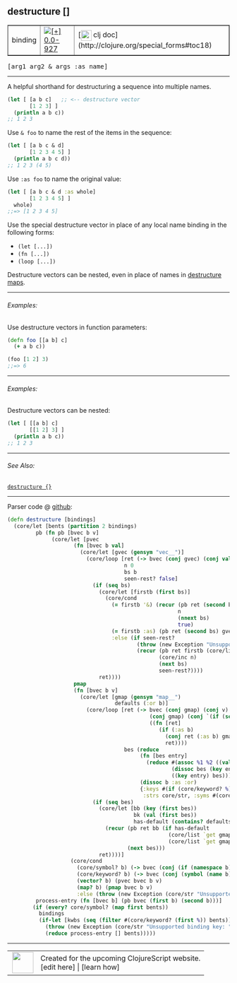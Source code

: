 ## destructure \[\]



 <table border="1">
<tr>
<td>binding</td>
<td><a href="https://github.com/cljsinfo/cljs-api-docs/tree/0.0-927"><img valign="middle" alt="[+] 0.0-927" title="Added in 0.0-927" src="https://img.shields.io/badge/+-0.0--927-lightgrey.svg"></a> </td>
<td>
[<img height="24px" valign="middle" src="http://i.imgur.com/1GjPKvB.png"> clj doc](http://clojure.org/special_forms#toc18)
</td>
</tr>
</table>

<samp>\[arg1 arg2 & args :as name\]</samp><br>

---


A helpful shorthand for destructuring a sequence into multiple names.

```clj
(let [ [a b c]   ;; <-- destructure vector
       [1 2 3] ]
  (println a b c))
;; 1 2 3
```

Use `& foo` to name the rest of the items in the sequence:

```clj
(let [ [a b c & d]
       [1 2 3 4 5] ]
  (println a b c d))
;; 1 2 3 (4 5)
```

Use `:as foo` to name the original value:

```clj
(let [ [a b c & d :as whole]
       [1 2 3 4 5] ]
  whole)
;;=> [1 2 3 4 5]
```

Use the special destructure vector in place of any local name binding in the
following forms:

- `(let [...])`
- `(fn [...])`
- `(loop [...])`

Destructure vectors can be nested, even in place of names in [destructure
maps](syntax_destructure-map.md).

---

###### Examples:

Use destructure vectors in function parameters:

```clj
(defn foo [[a b] c]
  (+ a b c))

(foo [1 2] 3)
;;=> 6
```

---
###### Examples:

Destructure vectors can be nested:

```clj
(let [ [[a b] c]
       [[1 2] 3] ]
  (println a b c))
;; 1 2 3
```

---

###### See Also:

[`destructure {}`](syntax_destructure-map.md)<br>

---




Parser code @ [github](https://github.com/clojure/clojurescript/blob/r2755/src/clj/cljs/core.clj#L82-L145):

```clj
(defn destructure [bindings]
  (core/let [bents (partition 2 bindings)
         pb (fn pb [bvec b v]
              (core/let [pvec
                     (fn [bvec b val]
                       (core/let [gvec (gensym "vec__")]
                         (core/loop [ret (-> bvec (conj gvec) (conj val))
                                     n 0
                                     bs b
                                     seen-rest? false]
                           (if (seq bs)
                             (core/let [firstb (first bs)]
                               (core/cond
                                 (= firstb '&) (recur (pb ret (second bs) (core/list `nthnext gvec n))
                                                      n
                                                      (nnext bs)
                                                      true)
                                 (= firstb :as) (pb ret (second bs) gvec)
                                 :else (if seen-rest?
                                         (throw (new Exception "Unsupported binding form, only :as can follow & parameter"))
                                         (recur (pb ret firstb (core/list `nth gvec n nil))
                                                (core/inc n)
                                                (next bs)
                                                seen-rest?))))
                             ret))))
                     pmap
                     (fn [bvec b v]
                       (core/let [gmap (gensym "map__")
                                  defaults (:or b)]
                         (core/loop [ret (-> bvec (conj gmap) (conj v)
                                             (conj gmap) (conj `(if (seq? ~gmap) (apply core/hash-map ~gmap) ~gmap))
                                             ((fn [ret]
                                                (if (:as b)
                                                  (conj ret (:as b) gmap)
                                                  ret))))
                                     bes (reduce
                                          (fn [bes entry]
                                            (reduce #(assoc %1 %2 ((val entry) %2))
                                                    (dissoc bes (key entry))
                                                    ((key entry) bes)))
                                          (dissoc b :as :or)
                                          {:keys #(if (core/keyword? %) % (keyword (core/str %))),
                                           :strs core/str, :syms #(core/list `quote %)})]
                           (if (seq bes)
                             (core/let [bb (key (first bes))
                                        bk (val (first bes))
                                        has-default (contains? defaults bb)]
                               (recur (pb ret bb (if has-default
                                                   (core/list `get gmap bk (defaults bb))
                                                   (core/list `get gmap bk)))
                                      (next bes)))
                             ret))))]
                    (core/cond
                      (core/symbol? b) (-> bvec (conj (if (namespace b) (symbol (name b)) b)) (conj v))
                      (core/keyword? b) (-> bvec (conj (symbol (name b))) (conj v))
                      (vector? b) (pvec bvec b v)
                      (map? b) (pmap bvec b v)
                      :else (throw (new Exception (core/str "Unsupported binding form: " b))))))
         process-entry (fn [bvec b] (pb bvec (first b) (second b)))]
        (if (every? core/symbol? (map first bents))
          bindings
          (if-let [kwbs (seq (filter #(core/keyword? (first %)) bents))]
            (throw (new Exception (core/str "Unsupported binding key: " (ffirst kwbs))))
            (reduce process-entry [] bents)))))
```

<!--
Repo - tag - source tree - lines:

 <pre>
clojurescript @ r2755
└── src
    └── clj
        └── cljs
            └── <ins>[core.clj:82-145](https://github.com/clojure/clojurescript/blob/r2755/src/clj/cljs/core.clj#L82-L145)</ins>
</pre>

-->

---




 <table>
<tr><td>
<img valign="middle" align="right" width="48px" src="http://i.imgur.com/Hi20huC.png">
</td><td>
Created for the upcoming ClojureScript website.<br>
[edit here] | [learn how]
</td></tr></table>

[edit here]:https://github.com/cljsinfo/cljs-api-docs/blob/master/cljsdoc/syntax_destructure-vector.cljsdoc
[learn how]:https://github.com/cljsinfo/cljs-api-docs/wiki/cljsdoc-files

<!--

This information was too distracting to show to readers, but I'll leave it
commented here since it is helpful to:

- pretty-print the data used to generate this document
- and show how to retrieve that data



The API data for this symbol:

```clj
{:description "A helpful shorthand for destructuring a sequence into multiple names.\n\n```clj\n(let [ [a b c]   ;; <-- destructure vector\n       [1 2 3] ]\n  (println a b c))\n;; 1 2 3\n```\n\nUse `& foo` to name the rest of the items in the sequence:\n\n```clj\n(let [ [a b c & d]\n       [1 2 3 4 5] ]\n  (println a b c d))\n;; 1 2 3 (4 5)\n```\n\nUse `:as foo` to name the original value:\n\n```clj\n(let [ [a b c & d :as whole]\n       [1 2 3 4 5] ]\n  whole)\n;;=> [1 2 3 4 5]\n```\n\nUse the special destructure vector in place of any local name binding in the\nfollowing forms:\n\n- `(let [...])`\n- `(fn [...])`\n- `(loop [...])`\n\nDestructure vectors can be nested, even in place of names in [destructure\nmaps](syntax/destructure-map).",
 :ns "syntax",
 :name "destructure-vector",
 :history [["+" "0.0-927"]],
 :type "binding",
 :related ["syntax/destructure-map"],
 :full-name-encode "syntax_destructure-vector",
 :source {:code "(defn destructure [bindings]\n  (core/let [bents (partition 2 bindings)\n         pb (fn pb [bvec b v]\n              (core/let [pvec\n                     (fn [bvec b val]\n                       (core/let [gvec (gensym \"vec__\")]\n                         (core/loop [ret (-> bvec (conj gvec) (conj val))\n                                     n 0\n                                     bs b\n                                     seen-rest? false]\n                           (if (seq bs)\n                             (core/let [firstb (first bs)]\n                               (core/cond\n                                 (= firstb '&) (recur (pb ret (second bs) (core/list `nthnext gvec n))\n                                                      n\n                                                      (nnext bs)\n                                                      true)\n                                 (= firstb :as) (pb ret (second bs) gvec)\n                                 :else (if seen-rest?\n                                         (throw (new Exception \"Unsupported binding form, only :as can follow & parameter\"))\n                                         (recur (pb ret firstb (core/list `nth gvec n nil))\n                                                (core/inc n)\n                                                (next bs)\n                                                seen-rest?))))\n                             ret))))\n                     pmap\n                     (fn [bvec b v]\n                       (core/let [gmap (gensym \"map__\")\n                                  defaults (:or b)]\n                         (core/loop [ret (-> bvec (conj gmap) (conj v)\n                                             (conj gmap) (conj `(if (seq? ~gmap) (apply core/hash-map ~gmap) ~gmap))\n                                             ((fn [ret]\n                                                (if (:as b)\n                                                  (conj ret (:as b) gmap)\n                                                  ret))))\n                                     bes (reduce\n                                          (fn [bes entry]\n                                            (reduce #(assoc %1 %2 ((val entry) %2))\n                                                    (dissoc bes (key entry))\n                                                    ((key entry) bes)))\n                                          (dissoc b :as :or)\n                                          {:keys #(if (core/keyword? %) % (keyword (core/str %))),\n                                           :strs core/str, :syms #(core/list `quote %)})]\n                           (if (seq bes)\n                             (core/let [bb (key (first bes))\n                                        bk (val (first bes))\n                                        has-default (contains? defaults bb)]\n                               (recur (pb ret bb (if has-default\n                                                   (core/list `get gmap bk (defaults bb))\n                                                   (core/list `get gmap bk)))\n                                      (next bes)))\n                             ret))))]\n                    (core/cond\n                      (core/symbol? b) (-> bvec (conj (if (namespace b) (symbol (name b)) b)) (conj v))\n                      (core/keyword? b) (-> bvec (conj (symbol (name b))) (conj v))\n                      (vector? b) (pvec bvec b v)\n                      (map? b) (pmap bvec b v)\n                      :else (throw (new Exception (core/str \"Unsupported binding form: \" b))))))\n         process-entry (fn [bvec b] (pb bvec (first b) (second b)))]\n        (if (every? core/symbol? (map first bents))\n          bindings\n          (if-let [kwbs (seq (filter #(core/keyword? (first %)) bents))]\n            (throw (new Exception (core/str \"Unsupported binding key: \" (ffirst kwbs))))\n            (reduce process-entry [] bents)))))",
          :title "Parser code",
          :repo "clojurescript",
          :tag "r2755",
          :filename "src/clj/cljs/core.clj",
          :lines [82 145]},
 :usage ["[arg1 arg2 & args :as name]"],
 :examples [{:id "acab87",
             :content "Use destructure vectors in function parameters:\n\n```clj\n(defn foo [[a b] c]\n  (+ a b c))\n\n(foo [1 2] 3)\n;;=> 6\n```"}
            {:id "fa4e05",
             :content "Destructure vectors can be nested:\n\n```clj\n(let [ [[a b] c]\n       [[1 2] 3] ]\n  (println a b c))\n;; 1 2 3\n```"}],
 :full-name "syntax/destructure-vector",
 :display "destructure []",
 :clj-doc "http://clojure.org/special_forms#toc18"}

```

Retrieve the API data for this symbol:

```clj
;; from Clojure REPL
(require '[clojure.edn :as edn])
(-> (slurp "https://raw.githubusercontent.com/cljsinfo/cljs-api-docs/catalog/cljs-api.edn")
    (edn/read-string)
    (get-in [:symbols "syntax/destructure-vector"]))
```

-->
